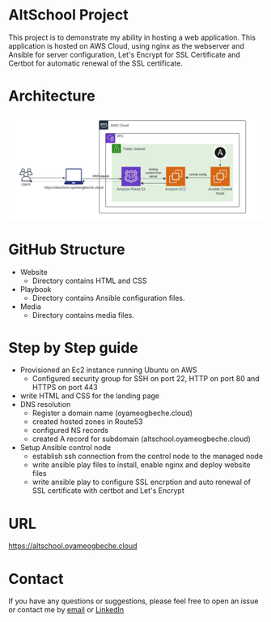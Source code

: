 # AltSchool Project
This project is to demonstrate my ability in hosting a web application. This application is hosted on AWS Cloud, using nginx as the webserver and Ansible for server configuration, Let's Encrypt for SSL Certificate and Certbot for automatic renewal of the SSL certificate.


# Architecture
![Architecture](./media/Cloud%20Architecture.jpeg)


# GitHub Structure

- Website
    - Directory contains HTML and CSS
- Playbook
    - Directory contains Ansible configuration files.
- Media
    - Directory contains media files.


# Step by Step guide

- Provisioned an Ec2 instance running Ubuntu on AWS 
    - Configured security group for SSH on port 22, HTTP on port 80 and HTTPS on port 443 
- write HTML and CSS for the landing page
- DNS resolution
    - Register a domain name (oyameogbeche.cloud)
    - created hosted zones in Route53
    - configured NS records
    - created A record for subdomain (altschool.oyameogbeche.cloud)
- Setup Ansible control node
    - establish ssh connection from the control node to the managed node
    - write ansible play files to install, enable nginx and deploy website files
    - write ansible play to configure SSL encrption and auto renewal of SSL certificate with certbot and Let's Encrypt


# URL
https://altschool.oyameogbeche.cloud


# Contact 
If you have any questions or suggestions, please feel free to open an issue or contact me by [email](mailto:oyogbeche@gmail.com) or [LinkedIn](https://www.linkedin.com/in/oyameogbeche/)